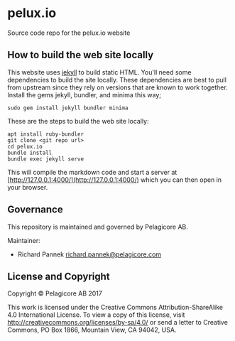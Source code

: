 # pelux.io

Source code repo for the pelux.io website

## How to build the web site locally

This website uses [jekyll](https://jekyllrb.com/) to build static HTML. You'll need some dependencies to build the site locally. These dependencies are best to pull from upstream since they rely on versions that are known to work together. Install the gems jekyll, bundler, and minima this way;

    sudo gem install jekyll bundler minima

These are the steps to build the web site locally:

    apt install ruby-bundler
    git clone <git repo url>
    cd pelux.io
    bundle install
    bundle exec jekyll serve
    
This will compile the markdown code and start a server at [http://127.0.0.1:4000/](http://127.0.0.1:4000/) which you can then open in your browser.

## Governance

This repository is maintained and governed by Pelagicore AB.

Maintainer:

- Richard Pannek <richard.pannek@pelagicore.com>

## License and Copyright

Copyright &copy; Pelagicore AB 2017

This work is licensed under the Creative Commons Attribution-ShareAlike 4.0 International License. To view a copy of this license, visit http://creativecommons.org/licenses/by-sa/4.0/ or send a letter to Creative Commons, PO Box 1866, Mountain View, CA 94042, USA.
